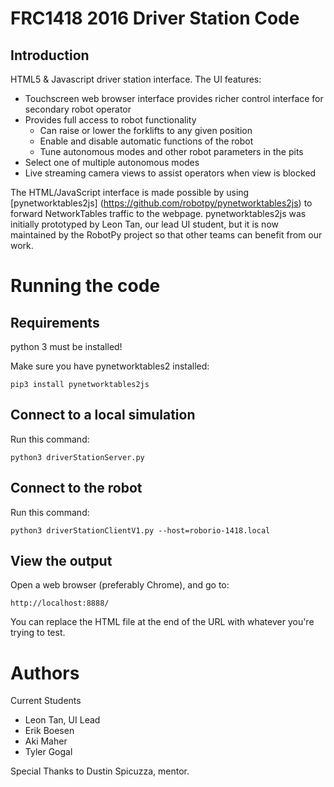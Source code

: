 FRC1418 2016 Driver Station Code
================================


Introduction
------------


HTML5 & Javascript driver station interface. The
UI features:

* Touchscreen web browser interface provides richer control interface
  for secondary robot operator
* Provides full access to robot functionality
  * Can raise or lower the forklifts to any given position
  * Enable and disable automatic functions of the robot
  * Tune autonomous modes and other robot parameters in the pits
* Select one of multiple autonomous modes
* Live streaming camera views to assist operators when view is blocked

The HTML/JavaScript interface is made possible by using [pynetworktables2js]
(https://github.com/robotpy/pynetworktables2js) to forward NetworkTables
traffic to the webpage. pynetworktables2js was initially prototyped by
Leon Tan, our lead UI student, but it is now maintained by the RobotPy
project so that other teams can benefit from our work.

Running the code
================

Requirements
------------

python 3 must be installed!

Make sure you have pynetworktables2 installed:

    pip3 install pynetworktables2js

Connect to a local simulation
-----------------------------

Run this command:

    python3 driverStationServer.py

Connect to the robot
--------------------

Run this command:

    python3 driverStationClientV1.py --host=roborio-1418.local

View the output
---------------

Open a web browser (preferably Chrome), and go to:

    http://localhost:8888/

You can replace the HTML file at the end of the URL with whatever you're
trying to test.


Authors
=======

Current Students

* Leon Tan, UI Lead
* Erik Boesen
* Aki Maher
* Tyler Gogal

Special Thanks to Dustin Spicuzza, mentor.
